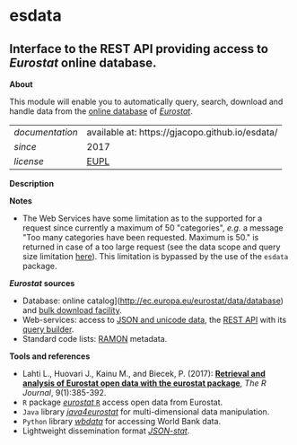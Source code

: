 esdata
=====

Interface to the REST API providing access to _Eurostat_ online database.
---

**About**

This module will enable you to automatically query, search, download and handle data from the [online database](http://ec.europa.eu/eurostat/data/database) of [_Eurostat_](http://ec.europa.eu/eurostat/).

<table align="center">
    <tr> <td align="left"><i>documentation</i></td> <td align="left">available at: https://gjacopo.github.io/esdata/</td> </tr> 
    <tr> <td align="left"><i>since</i></td> <td align="left">2017</td> </tr> 
    <tr> <td align="left"><i>license</i></td> <td align="left"><a href="https://joinup.ec.europa.eu/sites/default/files/eupl1.1.-licence-en_0.pdfEUPL">EUPL</a> </td> </tr> 
</table>


**<a name="Description"></a>Description**

**<a name="Notes"></a>Notes**

* The Web Services have some limitation as to the supported for a request since currently a maximum of 50 "categories", _e.g._ a message "Too many categories have been requested. Maximum is 50." is returned in case of a too large request (see the data scope and query size limitation [here](http://ec.europa.eu/eurostat/web/json-and-unicode-web-services/data-scope-and-query-size)). This limitation is bypassed by the use of the `esdata` package.

**<a name="Sources"></a>_Eurostat_ sources**

* Database: online catalog](http://ec.europa.eu/eurostat/data/database) and [bulk download facility](http://ec.europa.eu/eurostat/estat-navtree-portlet-prod/BulkDownloadListing).
* Web-services: access to [JSON and unicode data](http://ec.europa.eu/eurostat/web/json-and-unicode-web-services/about-this-service), the [REST API](http://ec.europa.eu/eurostat/web/json-and-unicode-web-services/getting-started/rest-request) with its [query builder](http://ec.europa.eu/eurostat/web/json-and-unicode-web-services/getting-started/query-builder).
* Standard code lists: [RAMON](http://ec.europa.eu/eurostat/ramon/nomenclatures/index.cfm?TargetUrl=LST_NOM&StrGroupCode=SCL&StrLanguageCode=EN) metadata.

**<a name="References"></a>Tools and references**

* Lahti L., Huovari J., Kainu M., and Biecek, P. (2017): [**Retrieval and analysis of Eurostat open data with the eurostat package**](https://journal.r-project.org/archive/2017/RJ-2017-019/RJ-2017-019.pdf), _The R Journal_, 9(1):385-392.
* `R` package [_eurostat_ `R`](http://ropengov.github.io/eurostat) access open data from Eurostat.
* `Java` library [_java4eurostat_](https://github.com/eurostat/java4eurostat) for multi-dimensional data manipulation.
* `Python` library [_wbdata_](https://github.com/OliverSherouse/wbdata) for accessing World Bank data.
* Lightweight dissemination format [_JSON-stat_](https://json-stat.org).

